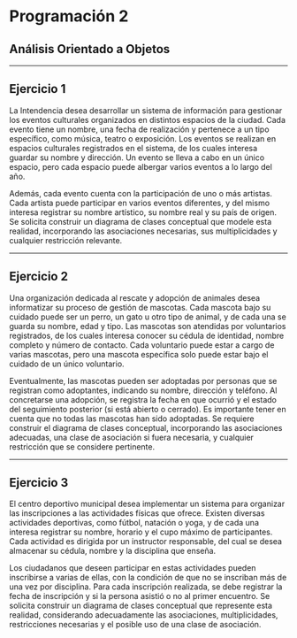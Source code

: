 # Programación 2
## Análisis Orientado a Objetos

---

## Ejercicio 1

La Intendencia desea desarrollar un sistema de información para gestionar los eventos culturales organizados en distintos espacios de la ciudad. Cada evento tiene un nombre, una fecha de realización y pertenece a un tipo específico, como música, teatro o exposición. Los eventos se realizan en espacios culturales registrados en el sistema, de los cuales interesa guardar su nombre y dirección. Un evento se lleva a cabo en un único espacio, pero cada espacio puede albergar varios eventos a lo largo del año.

Además, cada evento cuenta con la participación de uno o más artistas. Cada artista puede participar en varios eventos diferentes, y del mismo interesa registrar su nombre artístico, su nombre real y su país de origen. Se solicita construir un diagrama de clases conceptual que modele esta realidad, incorporando las asociaciones necesarias, sus multiplicidades y cualquier restricción relevante.

---

## Ejercicio 2

Una organización dedicada al rescate y adopción de animales desea informatizar su proceso de gestión de mascotas. Cada mascota bajo su cuidado puede ser un perro, un gato u otro tipo de animal, y de cada una se guarda su nombre, edad y tipo. Las mascotas son atendidas por voluntarios registrados, de los cuales interesa conocer su cédula de identidad, nombre completo y número de contacto. Cada voluntario puede estar a cargo de varias mascotas, pero una mascota específica solo puede estar bajo el cuidado de un único voluntario.

Eventualmente, las mascotas pueden ser adoptadas por personas que se registran como adoptantes, indicando su nombre, dirección y teléfono. Al concretarse una adopción, se registra la fecha en que ocurrió y el estado del seguimiento posterior (si está abierto o cerrado). Es importante tener en cuenta que no todas las mascotas han sido adoptadas. Se requiere construir el diagrama de clases conceptual, incorporando las asociaciones adecuadas, una clase de asociación si fuera necesaria, y cualquier restricción que se considere pertinente.

---

## Ejercicio 3

El centro deportivo municipal desea implementar un sistema para organizar las inscripciones a las actividades físicas que ofrece. Existen diversas actividades deportivas, como fútbol, natación o yoga, y de cada una interesa registrar su nombre, horario y el cupo máximo de participantes. Cada actividad es dirigida por un instructor responsable, del cual se desea almacenar su cédula, nombre y la disciplina que enseña.

Los ciudadanos que deseen participar en estas actividades pueden inscribirse a varias de ellas, con la condición de que no se inscriban más de una vez por disciplina. Para cada inscripción realizada, se debe registrar la fecha de inscripción y si la persona asistió o no al primer encuentro. Se solicita construir un diagrama de clases conceptual que represente esta realidad, considerando adecuadamente las asociaciones, multiplicidades, restricciones necesarias y el posible uso de una clase de asociación.
